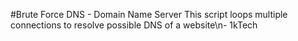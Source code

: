#Brute Force DNS - Domain Name Server
This script loops multiple connections to resolve possible DNS of a website\n- 1kTech
